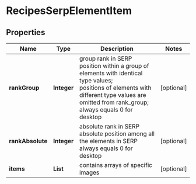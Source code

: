 # RecipesSerpElementItem


## Properties

| Name | Type | Description | Notes |
|------------ | ------------- | ------------- | -------------|
**rankGroup** | **Integer** | group rank in SERP<br>position within a group of elements with identical type values;<br>positions of elements with different type values are omitted from rank_group;<br>always equals 0 for desktop |[optional]|
**rankAbsolute** | **Integer** | absolute rank in SERP<br>absolute position among all the elements in SERP<br>always equals 0 for desktop |[optional]|
**items** | **List<RecipesElement>** | contains arrays of specific images |[optional]|